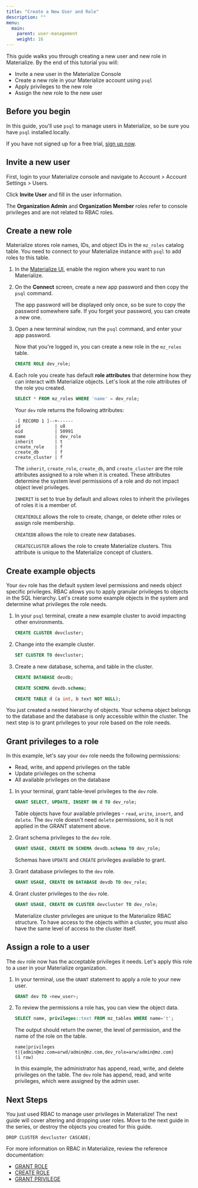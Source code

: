 ```yaml
---
title: "Create a New User and Role"
description: ""
menu:
  main:
    parent: user-management
    weight: 16
---
```


This guide walks you through creating a new user and new role in Materialize. By
the end of this tutorial you will:

* Invite a new user in the Materialize Console
* Create a new role in your Materialize account using `psql`
* Apply privileges to the new role
* Assign the new role to the new user

## Before you begin

In this guide, you'll use `psql` to manage users in Materialize, so be sure you
have `psql` installed locally.

If you have not signed up for a free trial, [sign up now](https://materialize.com/register/?utm_campaign=General&utm_source=documentation).


## Invite a new user

First, login to your Materialize console and navigate to Account > Account
Settings > Users.

Click **Invite User** and fill in the user information.

The **Organization Admin** and **Organization Member** roles refer to console
privileges and are not related to RBAC roles.

## Create a new role

Materialize stores role names, IDs, and object IDs in the `mz_roles` catalog
table. You need to connect to your Materialize instance with `psql` to add roles
to this table.

1. In the [Materialize UI](https://console.materialize.com/), enable the region where you want to run Materialize.

1. On the **Connect** screen, create a new app password and then copy the `psql` command.

    The app password will be displayed only once, so be sure to copy the password somewhere safe. If you forget your password, you can create a new one.

1. Open a new terminal window, run the `psql` command, and enter your app password.

    Now that you're logged in, you can create a new role in the `mz_roles`
    table.

    ```sql
    CREATE ROLE dev_role;
    ```

1. Each role you create has default **role attributes** that determine how they
    can interact with Materialize objects. Let's look at the role attributes of
    the role you created.

    ```sql
    SELECT * FROM mz_roles WHERE 'name' = dev_role;
    ```

    Your `dev` role returns the following attributes:

    ```
    -[ RECORD 1 ]--+------
    id             | u8
    oid            | 50991
    name           | dev_role
    inherit        | t
    create_role    | f
    create_db      | f
    create_cluster | f
    ```

    The `inherit`, `create_role`, `create_db`, and `create_cluster` are the
    role attributes assigned to a role when it is created. These attributes
    determine the system level permissions of a role and do not impact object
    level privileges.

    `INHERIT` is set to true by default and allows roles to inherit the
    privileges of roles it is a member of.

    `CREATEROLE` allows the role to create, change, or delete other roles or
    assign role membership.

    `CREATEDB` allows the role to create new databases.

    `CREATECLUSTER` allows the role to create Materialize clusters. This
    attribute is unique to the Materialize concept of clusters.

## Create example objects

Your `dev` role has the default system level permissions and needs object
specific privileges. RBAC allows you to apply granular privileges to objects in the SQL hierarchy. Let's create some example objects in the system and determine what
privileges the role needs.

1. In your `psql` terminal, create a new example cluster to avoid impacting
   other environments.

   ```sql
   CREATE CLUSTER devcluster;
   ```

1. Change into the example cluster.


   ```sql
   SET CLUSTER TO devcluster;
   ```

1. Create a new database, schema, and table in the cluster.

   ```sql
   CREATE DATABASE devdb;
   ```

   ```sql
   CREATE SCHEMA devdb.schema;
   ```

   ```sql
   CREATE TABLE d (a int, b text NOT NULL);
   ```

You just created a nested hierarchy of objects. Your schema object belongs to
the database and the database is only accessible within the cluster. The next
step is to grant privileges to your role based on the role needs.

## Grant privileges to a role

In this example, let's say your `dev` role needs the following permissions:

* Read, write, and append privileges on the table
* Update privileges on the schema
* All available privileges on the database

1. In your terminal, grant table-level privileges to the `dev` role.

   ```sql
   GRANT SELECT, UPDATE, INSERT ON d TO dev_role;
   ```

   Table objects have four available privileges - `read`, `write`, `insert`, and
   `delete`. The `dev` role doesn't need `delete` permissions, so it is not
   applied in the GRANT statement above.

2. Grant schema privileges to the `dev` role.

   ```sql
   GRANT USAGE, CREATE ON SCHEMA devdb.schema TO dev_role;
   ```

   Schemas have `UPDATE` and `CREATE` privileges available to grant.

3. Grant database privileges to the `dev` role.

   ```sql
   GRANT USAGE, CREATE ON DATABASE devdb TO dev_role;
   ```

4. Grant cluster privileges to the `dev` role.

   ```sql
   GRANT USAGE, CREATE ON CLUSTER devcluster TO dev_role;
   ```

   Materialize cluster privileges are unique to the Materialize RBAC structure.
   To have access to the objects within a cluster, you must also have the same
   level of access to the cluster itself.

## Assign a role to a user

The `dev` role now has the acceptable privileges it needs. Let's apply this role
to a user in your Materialize organization.

1. In your terminal, use the `GRANT` statement to apply a role to your new user.

   ```sql
   GRANT dev TO <new_user>;
   ```

1. To review the permissions a role has, you can view the object data.

   ```sql
   SELECT name, privileges::text FROM mz_tables WHERE name='t';
   ```

   The output should return the owner, the level of permission, and the name of
   the role on the table.

   ```shell
   name|privileges
   t|{admin@mz.com=arwd/admin@mz.com,dev_role=arw/admin@mz.com}
   (1 row)
   ```

   In this example, the administrator has append, read, write, and delete
   privileges on the table. The `dev` role has append, read, and write privileges,
   which were assigned by the admin user.


## Next Steps

You just used RBAC to manage user privileges in Materialize! The next guide will
cover altering and dropping user roles. Move to the next guide in the series, or
destroy the objects you created for this guide.

```
DROP CLUSTER devcluster CASCADE;
```


For more information on RBAC in Materialize, review the reference documentation:

* [GRANT ROLE](https://materialize.com/docs/sql/grant-role/)
* [CREATE ROLE](https://materialize.com/docs/sql/create-role/)
* [GRANT PRIVILEGE](https://materialize.com/docs/sql/grant-privilege/)
